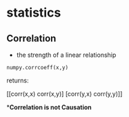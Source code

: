 # statistics

## Correlation
- the strength of a linear relationship

```
numpy.corrcoeff(x,y)
```
returns: 

[[corr(x,x) corr(x,y)]
 [corr(y,x) corr(y,y)]]

 ***Correlation is not Causation**